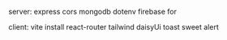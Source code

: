 server:
express 
cors 
mongodb 
dotenv 
firebase for 





client:
vite install
react-router
tailwind 
daisyUi
toast 
sweet alert
